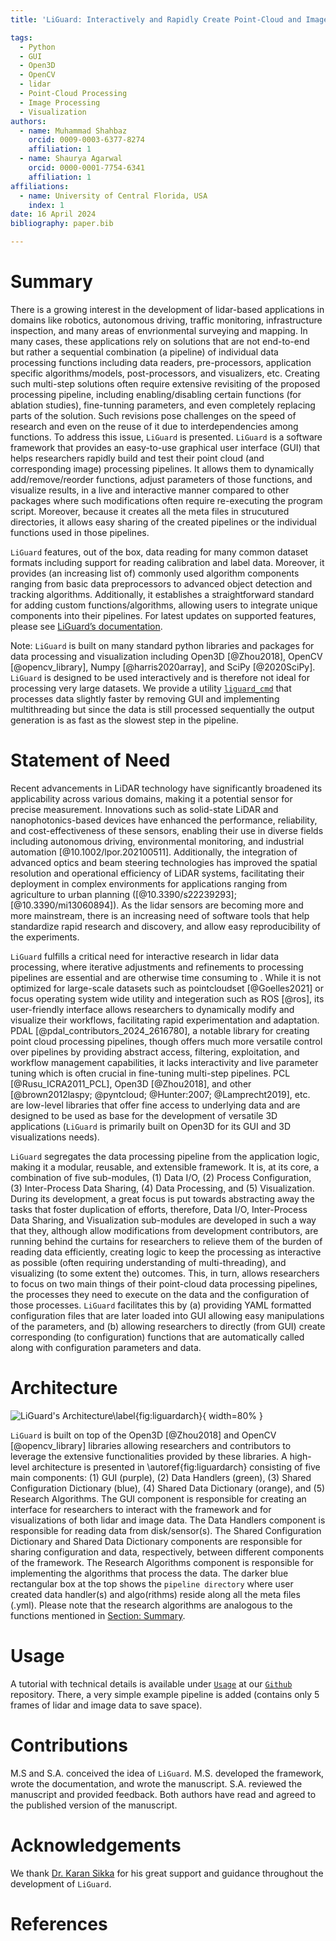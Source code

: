 ```yaml
---
title: 'LiGuard: Interactively and Rapidly Create Point-Cloud and Image Processing Pipelines'

tags:
  - Python
  - GUI
  - Open3D
  - OpenCV
  - lidar
  - Point-Cloud Processing
  - Image Processing
  - Visualization
authors:
  - name: Muhammad Shahbaz
    orcid: 0009-0003-6377-8274
    affiliation: 1
  - name: Shaurya Agarwal
    orcid: 0000-0001-7754-6341
    affiliation: 1
affiliations:
  - name: University of Central Florida, USA
    index: 1
date: 16 April 2024
bibliography: paper.bib

---
```

# Summary
There is a growing interest in the development of lidar-based applications in domains like robotics, autonomous driving, traffic monitoring, infrastructure inspection, and many areas of envrionmental surveying and mapping. In many cases, these applications rely on solutions that are not end-to-end but rather a sequential combination (a pipeline) of individual data processing functions including data readers, pre-processors, application specific algorithms/models, post-processors, and visualizers, etc. Creating such multi-step solutions often require extensive revisiting of the proposed processing pipeline, including enabling/disabling certain functions (for ablation studies), fine-tunning parameters, and even completely replacing parts of the solution. Such revisions pose challenges on the speed of research and even on the reuse of it due to interdependencies among functions. To address this issue, `LiGuard` is presented. `LiGuard` is a software framework that provides an easy-to-use graphical user interface (GUI) that helps researchers rapidly build and test their point cloud (and corresponding image) processing pipelines. It allows them to dynamically add/remove/reorder functions, adjust parameters of those functions, and visualize results, in a live and interactive manner compared to other packages where such modifications often require re-executing the program script. Moreover, because it creates all the meta files in strucutured directories, it allows easy sharing of the created pipelines or the individual functions used in those pipelines.

`LiGuard` features, out of the box, data reading for many common dataset formats including support for reading calibration and label data. Moreover, it provides (an increasing list of) commonly used algorithm components ranging from basic data preprocessors to advanced object detection and tracking algorithms. Additionally, it establishes a straightforward standard for adding custom functions/algorithms, allowing users to integrate unique components into their pipelines. For latest updates on supported features, please see [LiGuard’s documentation](https://m-shahbaz-kharal.github.io/LiGuard-2.x/).

Note: `LiGuard` is built on many standard python libraries and packages for data processing and visualization including Open3D [@Zhou2018], OpenCV [@opencv_library], Numpy [@harris2020array], and SciPy [@2020SciPy]. `LiGuard` is designed to be used interactively and is therefore not ideal for processing very large datasets. We provide a utility [`liguard_cmd`](https://github.com/m-shahbaz-kharal/LiGuard-2.x/blob/dev_2.x/liguard/liguard_cmd.py) that processes data slightly faster by removing GUI and implementing multithreading but since the data is still processed sequentially the output generation is as fast as the slowest step in the pipeline.

# Statement of Need
Recent advancements in LiDAR technology have significantly broadened its applicability across various domains, making it a potential sensor for precise measurement. Innovations such as solid-state LiDAR and nanophotonics-based devices have enhanced the performance, reliability, and cost-effectiveness of these sensors, enabling their use in diverse fields including autonomous driving, environmental monitoring, and industrial automation [@10.1002/lpor.202100511]. Additionally, the integration of advanced optics and beam steering technologies has improved the spatial resolution and operational efficiency of LiDAR systems, facilitating their deployment in complex environments for applications ranging from agriculture to urban planning ([@10.3390/s22239293]; [@10.3390/mi13060894]). As the lidar sensors are becoming more and more mainstream, there is an increasing need of software tools that help standardize rapid research and discovery, and allow easy reproducibility of the experiments.

`LiGuard` fulfills a critical need for interactive research in lidar data processing, where iterative adjustments and refinements to processing pipelines are essential and are otherwise time consuming to . While it is not optimized for large-scale datasets such as pointcloudset [@Goelles2021] or focus operating system wide utility and integeration such as ROS [@ros], its user-friendly interface allows researchers to dynamically modify and visualize their workflows, facilitating rapid experimentation and adaptation. PDAL [@pdal_contributors_2024_2616780], a notable library for creating point cloud processing pipelines, though offers much more versatile control over pipelines by providing abstract access, filtering, exploitation, and workflow management capabilities, it lacks interactivity and live parameter tuning which is often crucial in fine-tuning multi-step pipelines. PCL [@Rusu_ICRA2011_PCL], Open3D [@Zhou2018], and other [@brown2012laspy; @pyntcloud; @Hunter:2007; @Lamprecht2019], etc. are low-level libraries that offer fine access to underlying data and are designed to be used as base for the development of versatile 3D applications (`LiGuard` is primarily built on Open3D for its GUI and 3D visualizations needs).

`LiGuard` segregates the data processing pipeline from the application logic, making it a modular, reusable, and extensible framework. It is, at its core, a combination of five sub-modules, (1) Data I/O, (2) Process Configuration, (3) Inter-Process Data Sharing, (4) Data Processing, and (5) Visualization. During its development, a great focus is put towards abstracting away the tasks that foster duplication of efforts, therefore, Data I/O, Inter-Process Data Sharing, and Visualization sub-modules are developed in such a way that they, although allow modifications from development contributors, are running behind the curtains for researchers to relieve them of the burden of reading data efficiently, creating logic to keep the processing as interactive as possible (often requiring understanding of multi-threading), and visualizing (to some extent the) outcomes. This, in turn, allows researchers to focus on two main things of their point-cloud data processing pipelines, the processes they need to execute on the data and the configuration of those processes. `LiGuard` facilitates this by (a) providing YAML formatted configuration files that are later loaded into GUI allowing easy manipulations of the parameters, and (b) allowing researchers to directly (from GUI) create corresponding (to configuration) functions that are automatically called along with configuration parameters and data.

# Architecture
![`LiGuard`'s Architecture\label{fig:liguardarch}](figs/block_diagram.png){ width=80% }

`LiGuard` is built on top of the Open3D [@Zhou2018] and OpenCV [@opencv_library] libraries allowing researchers and contributors to leverage the extensive functionalities provided by these libraries. A high-level architecture is presented in \autoref{fig:liguardarch} consisting of five main components: (1) GUI (purple), (2) Data Handlers (green), (3) Shared Configuration Dictionary (blue), (4) Shared Data Dictionary (orange), and (5) Research Algorithms. The GUI component is responsible for creating an interface for researchers to interact with the framework and for visualizations of both lidar and image data. The Data Handlers component is responsible for reading data from disk/sensor(s). The Shared Configuration Dictionary and Shared Data Dictionary components are responsible for sharing configuration and data, respectively, between different components of the framework. The Research Algorithms component is responsible for implementing the algorithms that process the data. The darker blue rectangular box at the top shows the `pipeline directory` where user created data handler(s) and algo(rithms) reside along all the meta files (.yml). Please note that the research algorithms are analogous to the functions mentioned in [Section: Summary](#summary).

# Usage
A tutorial with technical details is available under [`Usage`](https://github.com/m-shahbaz-kharal/LiGuard-2.x/tree/dev_2.x?tab=readme-ov-file#usage) at our [`Github`](https://github.com/m-shahbaz-kharal/LiGuard-2.x) repository. There, a very simple example pipeline is added (contains only 5 frames of lidar and image data to save space).

# Contributions
M.S and S.A. conceived the idea of `LiGuard`. M.S. developed the framework, wrote the documentation, and wrote the manuscript. S.A. reviewed the manuscript and provided feedback. Both authors have read and agreed to the published version of the manuscript.

# Acknowledgements
We thank [Dr. Karan Sikka](https://www.ksikka.com) for his great support and guidance throughout the development of `LiGuard`.

# References
